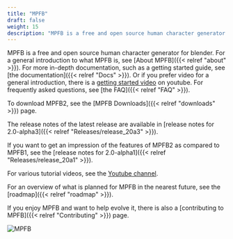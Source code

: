 ```yaml
---
title: "MPFB"
draft: false
weight: 15
description: "MPFB is a free and open source human character generator for blender."
---
```


MPFB is a free and open source human character generator for blender. For a general introduction
to what MPFB is, see [About MPFB]({{< relref "about" >}}). For more in-depth documentation, such
as a getting started guide, see [the documentation]({{< relref "Docs" >}}). 
Or if you prefer video for a general introduction, there is a [getting started video](https://www.youtube.com/watch?v=9jmTdhVjAsI) on youtube. 
For frequently asked questions, see [the FAQ]({{< relref "FAQ" >}}). 

To download MPFB2, see the [MPFB Downloads]({{< relref "downloads" >}}) page.

The release notes of the latest release are available in [release notes for 2.0-alpha3]({{< relref "Releases/release_20a3" >}}). 

If you want to get an impression of the features of MPFB2 as compared to MPFB1, see the [release notes for 2.0-alpha1]({{< relref "Releases/release_20a1" >}}).

For various tutorial videos, see the [Youtube channel](https://www.youtube.com/@MakeHumanCommunity).

For an overview of what is planned for MPFB in the nearest future, see the [roadmap]({{< relref "roadmap" >}}).

If you enjoy MPFB and want to help evolve it, there is also a [contributing to MPFB]({{< relref "Contributing" >}}) page.

![MPFB](mpfb/main_mpfb_view.png)
